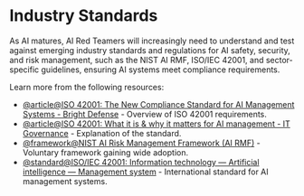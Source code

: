 # Industry Standards

As AI matures, AI Red Teamers will increasingly need to understand and test against emerging industry standards and regulations for AI safety, security, and risk management, such as the NIST AI RMF, ISO/IEC 42001, and sector-specific guidelines, ensuring AI systems meet compliance requirements.

Learn more from the following resources:

- [@article@ISO 42001: The New Compliance Standard for AI Management Systems - Bright Defense](https://www.brightdefense.com/resources/iso-42001-compliance/) - Overview of ISO 42001 requirements.
- [@article@ISO 42001: What it is & why it matters for AI management - IT Governance](https://www.itgovernance.co.uk/iso-42001) - Explanation of the standard.
- [@framework@NIST AI Risk Management Framework (AI RMF)](https://www.nist.gov/itl/ai-risk-management-framework) - Voluntary framework gaining wide adoption.
- [@standard@ISO/IEC 42001: Information technology — Artificial intelligence — Management system](https://www.iso.org/standard/81230.html) - International standard for AI management systems.

